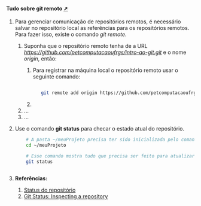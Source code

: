 <!-- markdownlint-disable-next-line -->
#### Tudo sobre git remoto <a href="listando_o_status_do_repositorio.html" target="_blank" title="Pressione aqui para expandir este documento em nova aba." >  ➚ </a>

1. Para gerenciar comunicação de repositórios remotos, é necessário salvar no repositório local as referências para os repositórios remotos. Para fazer isso, existe o comando _git remote_.
   1. Suponha que o repositório remoto tenha de a URL _https://github.com/petcomputacaoufrgs/intro-ao-git.git_ e o nome _origin_, então:
      1. Para registrar na máquina local o repositório remoto usar o seguinte comando:

         ```bash

            git remote add origin https://github.com/petcomputacaoufrgs/intro-ao-git.git


         ```

      2. 
   2. ...
   3. ...
2. Use o comando **git status** para checar o estado atual do repositório.

    ```sh
        # A pasta ~/meuProjeto precisa ter sido inicializada pelo comando git init.
        cd ~/meuProjeto

        # Esse comando mostra tudo que precisa ser feito para atualizar o repositório.
        git status
        
    ```

3. **Referências:**
   1. [Status do repositório](https://githowto.com/pt-BR/checking_status)
   2. [Git Status: Inspecting a repository](https://www.atlassian.com/git/tutorials/inspecting-a-repository#:~:text=The%20git%20status%20command%20displays,regarding%20the%20committed%20project%20history.)
